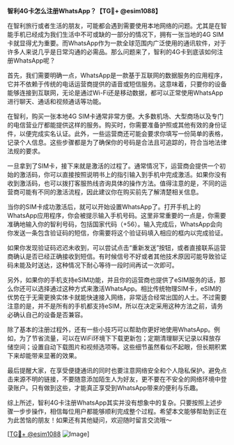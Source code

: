 **智利4G卡怎么注册WhatsApp？【TG💪+ @esim1088】**

在智利旅行或者生活的朋友，可能都会遇到需要使用本地网络的问题。尤其是在智能手机已经成为我们生活中不可或缺的一部分的情况下，拥有一张当地的4G SIM卡就显得尤为重要。而WhatsApp作为一款全球范围内广泛使用的通讯软件，对于许多人来说几乎是日常沟通的必需品。那么问题来了，智利的4G卡到底该如何注册WhatsApp呢？

首先，我们需要明确一点，WhatsApp是一款基于互联网的数据服务的应用程序，它并不依赖于传统的电话运营商提供的语音或短信服务。这意味着，只要你的设备能够连接到互联网，无论是通过Wi-Fi还是移动数据，都可以正常使用WhatsApp进行聊天、通话和视频通话等功能。

在智利，购买一张本地4G SIM卡通常非常方便。大多数机场、大型商场以及专门的电信营业厅都能提供这样的服务。购买时，你需要准备护照或其他有效的身份证件，以便完成实名认证。此外，一些运营商还可能会要求你填写一份简单的表格，记录个人信息。这些步骤都是为了确保你的号码是合法且可追踪的，符合当地法律法规的要求。

一旦拿到了SIM卡，接下来就是激活的过程了。通常情况下，运营商会提供一个初始的激活码，你可以直接按照说明书上的指引输入到手机中完成激活。如果你没有收到激活码，也可以拨打客服热线咨询具体的操作方法。值得注意的是，不同的运营商可能有不同的激活流程，因此建议你在购买前先了解清楚相关信息。

当你的SIM卡成功激活后，就可以开始设置WhatsApp了。打开手机上的WhatsApp应用程序，你会被提示输入手机号码。这里非常重要的一点是，你需要准确地输入你的智利号码，包括国家代码（+56）。输入完成后，WhatsApp会向你发送一条包含验证码的短信，你需要将这个验证码填入相应的框内以完成验证。

如果你发现验证码迟迟未收到，可以尝试点击“重新发送”按钮，或者直接联系运营商确认是否已经正确接收到短信。有时候信号不好或者其他技术原因可能导致验证码未能及时送达，这种情况下耐心等待一段时间再试一次即可。

另外，如果你的手机支持eSIM功能，并且你的运营商也提供了eSIM服务的话，那么你还可以选择通过这种方式来激活WhatsApp。相比传统物理SIM卡，eSIM的优势在于无需更换实体卡就能快速接入网络，非常适合经常出国的人士。不过需要注意的是，并不是所有的手机都支持eSIM，所以在决定采用这种方法之前，请务必确认自己的设备是否兼容。

除了基本的注册过程外，还有一些小技巧可以帮助你更好地使用WhatsApp。例如，为了节省流量，可以在WiFi环境下下载更新包；定期清理聊天记录以释放存储空间；设置自动下载图片和视频选项等。这些细节虽然看似不起眼，但长期积累下来却能带来显著的效果。

最后提醒大家，在享受便捷通讯的同时也要注意网络安全和个人隐私保护。避免点击来源不明的链接，不要随意添加陌生人为好友，更不要在不安全的网络环境中登录账户。只有做到这些，才能真正享受到WhatsApp带来的便利与乐趣。

综上所述，智利4G卡注册WhatsApp其实并没有想象中的复杂。只要按照上述步骤一步步操作，相信每位用户都能够顺利完成整个过程。希望本文能够帮助到正在为此苦恼的朋友！如果还有其他疑问，欢迎随时留言交流哦～ 

[[TG💪+ @esim1088](https://t.me/s/esim1088) ![Image](https://i.postimg.cc/4NQfJmqS/Snipaste-2025-05-13-00-14-12.png)]